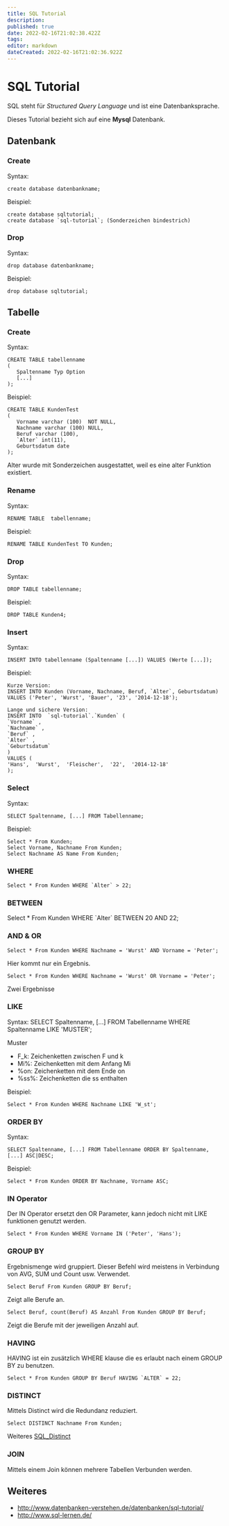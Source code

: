 ```yaml
---
title: SQL Tutorial
description: 
published: true
date: 2022-02-16T21:02:38.422Z
tags: 
editor: markdown
dateCreated: 2022-02-16T21:02:36.922Z
---
```


# SQL Tutorial

SQL steht für *Structured Query Language* und ist eine Datenbanksprache.

Dieses Tutorial bezieht sich auf eine **Mysql** Datenbank.

## Datenbank

### Create

Syntax:

`create database datenbankname;`

Beispiel:

`create database sqltutorial;`  
`` create database `sql-tutorial`; (Sonderzeichen bindestrich) ``

### Drop

Syntax:

`drop database datenbankname;`

Beispiel:

`drop database sqltutorial;`

## Tabelle

### Create

Syntax:

    CREATE TABLE tabellenname
    (
       Spaltenname Typ Option
       [...]
    );

Beispiel:

    CREATE TABLE KundenTest
    (
       Vorname varchar (100)  NOT NULL,
       Nachname varchar (100) NULL,
       Beruf varchar (100),
       `Alter` int(11),
       Geburtsdatum date
    );

Alter wurde mit Sonderzeichen ausgestattet, weil es eine alter Funktion
existiert.

### Rename

Syntax:

    RENAME TABLE  tabellenname;

Beispiel:

    RENAME TABLE KundenTest TO Kunden;

### Drop

Syntax:

    DROP TABLE tabellenname;

Beispiel:

    DROP TABLE Kunden4;

### Insert

Syntax:

`INSERT INTO tabellenname (Spaltenname [...]) VALUES (Werte [...]);`

Beispiel:

    Kurze Version:
    INSERT INTO Kunden (Vorname, Nachname, Beruf, `Alter`, Geburtsdatum) VALUES ('Peter', 'Wurst', 'Bauer', '23', '2014-12-18');

    Lange und sichere Version:
    INSERT INTO  `sql-tutorial`.`Kunden` (
    `Vorname` ,
    `Nachname` ,
    `Beruf` ,
    `Alter` ,
    `Geburtsdatum`
    )
    VALUES (
    'Hans',  'Wurst',  'Fleischer',  '22',  '2014-12-18'
    );

### Select

Syntax:

`SELECT Spaltenname, [...] FROM Tabellenname;`

Beispiel:

`Select * From Kunden;`  
`Select Vorname, Nachname From Kunden;`  
`Select Nachname AS Name From Kunden;`

### WHERE

`` Select * From Kunden WHERE `Alter` > 22; ``

### BETWEEN

Select \* From Kunden WHERE \`Alter\` BETWEEN 20 AND 22;

### AND & OR

`Select * From Kunden WHERE Nachname = 'Wurst' AND Vorname = 'Peter';`

Hier kommt nur ein Ergebnis.

`Select * From Kunden WHERE Nachname = 'Wurst' OR Vorname = 'Peter';`

Zwei Ergebnisse

### LIKE

Syntax: SELECT Spaltenname, \[...\] FROM Tabellenname WHERE Spaltenname
LIKE 'MUSTER';

Muster  

-   F\_k: Zeichenketten zwischen F und k
-   Mi%: Zeichenketten mit dem Anfang Mi
-   %on: Zeichenketten mit dem Ende on
-   %ss%: Zeichenketten die ss enthalten

Beispiel:

`Select * From Kunden WHERE Nachname LIKE 'W_st';`

### ORDER BY

Syntax:

`SELECT Spaltenname, [...] FROM Tabellenname ORDER BY Spaltenname, [...] ASC|DESC;`

Beispiel:

`Select * From Kunden ORDER BY Nachname, Vorname ASC;`

### IN Operator

Der IN Operator ersetzt den OR Parameter, kann jedoch nicht mit LIKE
funktionen genutzt werden.

`Select * From Kunden WHERE Vorname IN ('Peter', 'Hans');`

### GROUP BY

Ergebnismenge wird gruppiert. Dieser Befehl wird meistens in Verbindung
von AVG, SUM und Count usw. Verwendet.

`Select Beruf From Kunden GROUP BY Beruf;`

Zeigt alle Berufe an.

`Select Beruf, count(Beruf) AS Anzahl From Kunden GROUP BY Beruf;`

Zeigt die Berufe mit der jeweiligen Anzahl auf.

### HAVING

HAVING ist ein zusätzlich WHERE klause die es erlaubt nach einem GROUP
BY zu benutzen.

`` Select * From Kunden GROUP BY Beruf HAVING `ALTER` = 22; ``

### DISTINCT

Mittels Distinct wird die Redundanz reduziert.

`Select DISTINCT Nachname From Kunden;`

Weiteres [SQL\_Distinct](/SQL_Distinct)

### JOIN

Mittels einem Join können mehrere Tabellen Verbunden werden.

## Weiteres

-   <http://www.datenbanken-verstehen.de/datenbanken/sql-tutorial/>
-   <http://www.sql-lernen.de/>